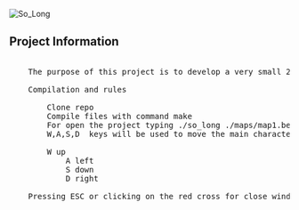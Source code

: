 ![So_Long](https://github.com/carlarfranca/so_long/blob/96dfbb0a0661ff6452d5b40ae71b4a058642a08b/so_long.gif)


## Project Information
<pre>

    The purpose of this project is to develop a very small 2D game using minilibX - a library graphic functions.

    Compilation and rules

        Clone repo
        Compile files with command make
        For open the project typing ./so_long ./maps/map1.ber
        W,A,S,D  keys will be used to move the main character

		W up
    		A left
    		S down
    		D right

	Pressing ESC or clicking on the red cross for close window.
</pre>
